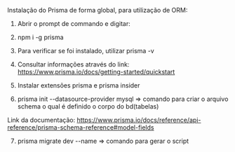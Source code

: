 Instalação do Prisma de forma global, para utilização de ORM:

1) Abrir o prompt de commando e digitar:
2) npm i -g prisma
3) Para verificar se foi instalado, utilizar prisma -v

4) Consultar informações através do link:
https://www.prisma.io/docs/getting-started/quickstart

5) Instalar extensões prisma e prisma insider
6) prisma init --datasource-provider mysql => comando para criar o arquivo schema o qual é definido o corpo do bd(tabelas)
<!-- What is ORM in Node. js? ORM is the process of mapping between objects and relational database systems. Different database systems access data in myriad ways, and ORM helps you maintain objects even when the sources and apps they access change over time. -->

Link da documentação:
https://www.prisma.io/docs/reference/api-reference/prisma-schema-reference#model-fields

7) prisma migrate dev --name => comando para gerar o script